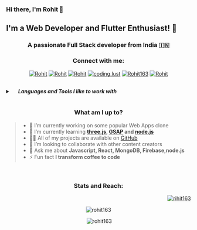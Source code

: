 ### Hi there, I'm Rohit 👋 

## I'm a Web Developer and Flutter Enthusiast! 👋
<p align="center"> 

<p/>

<h3 align="center">A passionate Full Stack developer from India 🇮🇳</h3>

<h3 align="center">Connect with me:</h3>
<p align="center">
  <a href="mailto:rohitphatarpekar@gmail.com?subject=Just%20saw%20your%20work&body=Hi%20Rohit%2C%20I%20just%20saw%20your%20work%20and%20I%20would%20like%20to%20work%20with%20you." target="_blank"><img  src="https://cdn.jsdelivr.net/npm/simple-icons@3.0.1/icons/gmail.svg" alt="Rohit" height="30" width="40" /></a>
  <a href="https://api.whatsapp.com/send?phone=919930947274&text=Hi%20Rohit%2C%20I%20just%20saw%20your%20work%20and%20I%20would%20like%20to%20work%20with%20you" target="_blank"><img  src="https://cdn.jsdelivr.net/npm/simple-icons@3.0.1/icons/whatsapp.svg" alt="Rohit" height="30" width="40" /></a>
  <a href="https://www.linkedin.com/in/rohit-phatarpekar-9a3ba5179/" target="_blank"><img  src="https://cdn.jsdelivr.net/npm/simple-icons@3.0.1/icons/linkedin.svg" alt="Rohit" height="30" width="40" /></a>
  <a href="https://instagram.com/coding.lust" target="_blank"><img  src="https://cdn.jsdelivr.net/npm/simple-icons@3.0.1/icons/instagram.svg" alt="coding.lust" height="30" width="40" /></a>
<a href="https://codepen.io/rohit163" target="_blank"><img  src="https://cdn.jsdelivr.net/npm/simple-icons@3.0.1/icons/codepen.svg" alt="Rohit163" height="30" width="40" /></a>
<a href="https://twitter.com/rohit70253019" target="_blank"><img  src="https://cdn.jsdelivr.net/npm/simple-icons@3.0.1/icons/twitter.svg" alt="Rohit" height="30" width="40" /></a>


</p>



<!-- <p align="center"> <img src="https://komarev.com/ghpvc/?username=sarveshh&label=Profile%20views&color=0277c0&style=flat-square" alt="sarveshh" width="130"/> </p> -->


<br/>
<details>
  <summary>&emsp;&nbsp;<strong><em>Languages and Tools I like to work with</em></strong></summary>
<p align="center"><strong>Programming Languages:-</strong><br/>
    <a href="https://developer.mozilla.org/en-US/docs/Web/JavaScript" target="_blank"> <img src="https://devicons.github.io/devicon/devicon.git/icons/javascript/javascript-original.svg" alt="javascript" width="40" height="40"/> </a> 
    <a href="https://devdocs.io/cpp/" target="_blank"> <img src="https://devicons.github.io/devicon/devicon.git/icons/cplusplus/cplusplus-original.svg" alt="C++" width="40" height="40"/> </a>
</p>
<p align="center"><strong>FrontEnd Development</strong><br/>
    <a href="https://reactjs.org/" target="_blank"> <img src="https://devicons.github.io/devicon/devicon.git/icons/react/react-original-wordmark.svg" alt="react" width="40" height="40"/> </a>  
    <a href="https://redux.js.org" target="_blank"> <img src="https://devicons.github.io/devicon/devicon.git/icons/redux/redux-original.svg" alt="redux" width="40" height="40"/> </a>
    <a href="https://sass-lang.com" target="_blank"> <img src="https://devicons.github.io/devicon/devicon.git/icons/sass/sass-original.svg" alt="sass" width="40" height="40"/> </a>
    <a href="https://www.w3.org/html/" target="_blank"> <img src="https://devicons.github.io/devicon/devicon.git/icons/html5/html5-original-wordmark.svg" alt="html5" width="40" height="40"/> </a> 
    <a href="https://www.w3schools.com/css/" target="_blank"> <img src="https://devicons.github.io/devicon/devicon.git/icons/css3/css3-original-wordmark.svg" alt="css3" width="40" height="40"/> </a> 
</p>
<p align="center"><strong>Backend Development</strong><br/>
    <a href="https://expressjs.com" target="_blank"> <img src="https://devicons.github.io/devicon/devicon.git/icons/express/express-original-wordmark.svg" alt="express" width="40" height="40"/> </a>
    <a href="https://nodejs.org" target="_blank"> <img src="https://devicons.github.io/devicon/devicon.git/icons/nodejs/nodejs-original-wordmark.svg" alt="nodejs" width="40" height="40"/> </a>
</p>
<p align="center"><strong>Mobile App Development</strong><br/>
  <a href="https://flutter.dev" target="_blank"> <img src="https://www.vectorlogo.zone/logos/flutterio/flutterio-icon.svg" alt="flutter" width="40" height="40"/> </a> 
  <a href="https://reactnative.dev/" target="_blank"> <img src="https://reactnative.dev/img/header_logo.svg" alt="reactnative" width="40" height="40"/> </a> 
</p>
<p align="center"><strong>Database</strong><br/>
    <a href="https://www.mongodb.com/" target="_blank"> <img src="https://devicons.github.io/devicon/devicon.git/icons/mongodb/mongodb-original-wordmark.svg" alt="mongodb" width="40" height="40"/> </a> 
    <a href="" target="_blank"> <img src="https://raw.githubusercontent.com/github/explore/80688e429a7d4ef2fca1e82350fe8e3517d3494d/topics/firebase/firebase.png" alt="firebase" width="40" height="40"/> </a> 
</p>

<p align="center"><strong>Softwares</strong><br/>
  <a href="https://www.adobe.com/in/products/illustrator.html" target="_blank"> <img src="https://www.vectorlogo.zone/logos/adobe_illustrator/adobe_illustrator-icon.svg" alt="illustrator" width="40" height="40"/> </a> 
  <a href="https://www.photoshop.com/en" target="_blank"> <img src="https://devicons.github.io/devicon/devicon.git/icons/photoshop/photoshop-plain.svg" alt="photoshop" width="40" height="40"/> </a> 
    <a href="https://www.adobe.com/products/xd.html" target="_blank"> <img src="https://cdn.worldvectorlogo.com/logos/adobe-xd.svg" alt="xd" width="40" height="40"/> </a>  
</p>

</p>
<p align="center"><strong>Others</strong><br/>
    <a href="https://git-scm.com/" target="_blank"> <img src="https://www.vectorlogo.zone/logos/git-scm/git-scm-icon.svg" alt="git" width="40" height="40"/> </a> 
</p>
</details>
<br/>

<h3 align="center">What am I up to?</h3>

> - 🔭 I’m currently working on some popular Web Apps clone
> - 🌱 I’m currently learning **[three.js](https://threejs.org/), [GSAP](https://greensock.com/gsap/) and [node.js](https://nodejs.org/en/about/)**
> - 👨‍💻 All of my projects are available on [GitHub](https://github.com/rohit163?tab=repositories)
> - 👯 I’m looking to collaborate with other content creators
> - 💬 Ask me about **Javascript, React, MongoDB, Firebase,node.js**
> - ⚡ Fun fact **I transform coffee to code**

<br/>

<h3 align="center">Stats and Reach:</h3>
<p align="right">&nbsp;&nbsp;&nbsp;&nbsp;&nbsp; <a href="https://github.com/ryo-ma/github-profile-trophy"><img src="https://github-profile-trophy.vercel.app/?username=rohit163&title=Joined2020,Commit,Repositories" alt="rihit163" /></a> </p>

<p align="center"><img src="https://github-readme-stats.vercel.app/api/top-langs?username=rohit163&show_icons=true&locale=en&layout=compact" alt="rohit163" /></p>

<p align="center">&nbsp;<img src="https://github-readme-stats.vercel.app/api?username=rohit163&show_icons=true&locale=en" alt="rohit163" /></p>
